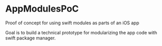 # AppModulesPoC

Proof of concept for using swift modules as parts of an iOS app

Goal is to build a technical prototype for modularizing the app code with swift package manager. 
